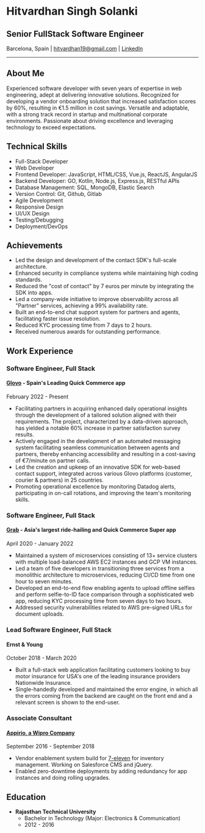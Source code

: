 # Hitvardhan Singh Solanki

## Senior FullStack Software Engineer

Barcelona, Spain | hitvardhan19@gmail.com | [LinkedIn](https://www.linkedin.com/in/hitvardhan)

---

## About Me

Experienced software developer with seven years of expertise in web engineering, adept at delivering innovative solutions. Recognized for developing a vendor onboarding solution that increased satisfaction scores by 60%, resulting in €1.5 million in cost savings. Versatile and adaptable, with a strong track record in startup and multinational corporate environments. Passionate about driving excellence and leveraging technology to exceed expectations.

## Technical Skills

- Full-Stack Developer
- Web Developer
- Frontend Developer: JavaScript, HTML/CSS, Vue.js, ReactJS, AngularJS
- Backend Developer: GO, Kotlin, Node.js, Express.js, RESTful APIs
- Database Management: SQL, MongoDB, Elastic Search
- Version Control: Git, Github, Gitlab
- Agile Development
- Responsive Design
- UI/UX Design
- Testing/Debugging
- Deployment/DevOps

## Achievements

- Led the design and development of the contact SDK's full-scale architecture.
- Enhanced security in compliance systems while maintaining high coding standards.
- Reduced the "cost of contact" by 7 euros per minute by integrating the SDK into apps.
- Led a company-wide initiative to improve observability across all "Partner" services, achieving a 99% availability rate.
- Built an end-to-end chat support system for partners and agents, facilitating faster issue resolution.
- Reduced KYC processing time from 7 days to 2 hours.
- Received numerous awards for outstanding performance.

## Work Experience

### Software Engineer, Full Stack
#### [Glovo](https://www.glovoapp.com) - Spain's Leading Quick Commerce app
February 2022 - Present

- Facilitating partners in acquiring enhanced daily operational insights through the development of a tailored solution aligned with their requirements. The project, characterized by a data-driven approach, has yielded a notable 60% increase in partner satisfaction survey results.
- Actively engaged in the development of an automated messaging system facilitating seamless communication between agents and partners, thereby enhancing accessibility and resulting in a cost-saving of €7/minute on partner calls.
- Led the creation and upkeep of an innovative SDK for web-based contact support, integrated across various Glovo platforms (customer, courier & partners) in 25 countries.
- Promoting operational excellence by monitoring Datadog alerts, participating in on-call rotations, and improving the team's monitoring skills.

### Software Engineer, Full Stack
#### [Grab](https://www.grab.com/sg) - Asia's largest ride-hailing and Quick Commerce Super app
April 2020 - January 2022

- Maintained a system of microservices consisting of 13+ service clusters with multiple load-balanced AWS EC2 instances and GCP VM instances.
- Led a team of five developers in transitioning three services from a monolithic architecture to microservices, reducing CI/CD time from one hour to seven minutes.
- Developed an end-to-end flow enabling agents to upload offline selfies and perform selfie-to-ID face comparison through a sophisticated web app, reducing KYC processing time from seven days to two hours.
- Addressed security vulnerabilities related to AWS pre-signed URLs for document uploads.

### Lead Software Engineer, Full Stack
#### Ernst & Young
October 2018 - March 2020

- Built a full-stack web application facilitating customers looking to buy motor insurance for USA's one of the leading insurance providers Nationwide Insurance.
- Single-handedly developed and maintained the error engine, in which all the errors coming from the backend are caught on the front end and a relevant screen is shown to the end-user.

### Associate Consultant
#### [Appirio, a Wipro Company](https://appirio.com/)
September 2016 - September 2018

- Vendor enablement system build for [7-eleven](https://www.7-eleven.com/) for inventory management. Working on Salesforce CMS and jQuery.
- Enabled zero-downtime deployments by adding redundancy for app instances and doing rolling upgrades.

## Education

- **Rajasthan Technical University**
  - Bachelor in Technology (Major: Electronics & Communication)
  - 2012 - 2016
